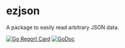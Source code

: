 # ezjson
A package to easily read arbitrary JSON data.

[![Go Report Card](https://goreportcard.com/badge/github.com/nieware/ezjson)](https://goreportcard.com/report/github.com/nieware/ezjson)
[![GoDoc](https://godoc.org/github.com/nieware/ezjson?status.svg)](https://godoc.org/github.com/nieware/ezjson)

